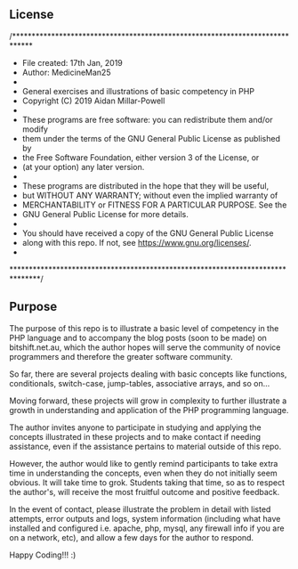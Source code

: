 ## License

/*****************************************************************************
* File created: 17th Jan, 2019
* Author: MedicineMan25
* 
* General exercises and illustrations of basic competency in PHP
*    Copyright (C) 2019  Aidan Millar-Powell
*
*   These programs are free software: you can redistribute them and/or modify
*    them under the terms of the GNU General Public License as published by
*    the Free Software Foundation, either version 3 of the License, or
*    (at your option) any later version.
*
*    These programs are distributed in the hope that they will be useful,
*    but WITHOUT ANY WARRANTY; without even the implied warranty of
*    MERCHANTABILITY or FITNESS FOR A PARTICULAR PURPOSE.  See the
*    GNU General Public License for more details.
*
*    You should have received a copy of the GNU General Public License
*    along with this repo.  If not, see <https://www.gnu.org/licenses/>.
* 
*******************************************************************************/

## Purpose

The purpose of this repo is to illustrate a basic level of competency in the PHP
language and to accompany the blog posts (soon to be made) on bitshift.net.au, 
which the author hopes will serve the community of novice programmers and 
therefore the greater software community.

So far, there are several projects dealing with basic concepts like functions,
conditionals, switch-case, jump-tables, associative arrays, and so on...

Moving forward, these projects will grow in complexity to further illustrate a
growth in understanding and application of the PHP programming language.

The author invites anyone to participate in studying and applying the concepts
illustrated in these projects and to make contact if needing assistance, even
if the assistance pertains to material outside of this repo.

However, the author would like to gently remind participants to take extra time
in understanding the concepts, even when they do not initially seem obvious. It
will take time to grok. Students taking that time, so as to respect the author's,
will receive the most fruitful outcome and positive feedback.

In the event of contact, please illustrate the problem in detail with listed
attempts, error outputs and logs, system information (including what have installed
and configured i.e. apache, php, mysql, any firewall info if you are on a network,
etc), and allow a few days for the author to respond.

Happy Coding!!! :)

